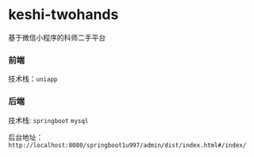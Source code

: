 # keshi-twohands
基于微信小程序的科师二手平台

### 前端
技术栈：`uniapp`

### 后端
技术栈: `springboot` `mysql`

后台地址：`http://localhost:8080/springboot1u997/admin/dist/index.html#/index/`
